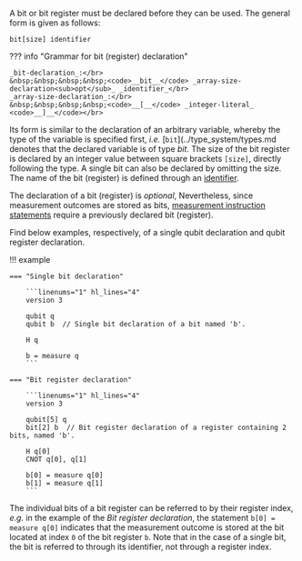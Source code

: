 A bit or bit register must be declared before they can be used.
The general form is given as follows:

`bit[size] identifier`

??? info "Grammar for bit (register) declaration"
    
    _bit-declaration_:</br>
    &nbsp;&nbsp;&nbsp;&nbsp;<code>__bit__</code> _array-size-declaration<sub>opt</sub>_ _identifier_</br>
    _array-size-declaration_:</br>
    &nbsp;&nbsp;&nbsp;&nbsp;<code>__[__</code> _integer-literal_ <code>__]__</code></br>

Its form is similar to the declaration of an arbitrary variable,
whereby the type of the variable is specified first, _i.e._ [`bit`](../type_system/types.md
denotes that the declared variable is of type _bit_.
The size of the bit register is declared by an integer value between square brackets `[size]`, directly following the type.
A single bit can also be declared by omitting the size.
The name of the bit (register) is defined through an [identifier](../tokens/identifiers.md). 

The declaration of a bit (register) is _optional_,
Nevertheless, since measurement outcomes are stored as bits,
[measurement instruction statements](../instructions/measure.md) require a previously declared bit (register).

Find below examples, respectively, of a single qubit declaration and qubit register declaration.

!!! example

    === "Single bit declaration"

        ```linenums="1" hl_lines="4"
        version 3

        qubit q
        qubit b  // Single bit declaration of a bit named 'b'.

        H q

        b = measure q
        ```
    
    === "Bit register declaration"

        ```linenums="1" hl_lines="4"
        version 3

        qubit[5] q
        bit[2] b  // Bit register declaration of a register containing 2 bits, named 'b'.

        H q[0]
        CNOT q[0], q[1]

        b[0] = measure q[0]
        b[1] = measure q[1]
        ```

The individual bits of a bit register can be referred to by their register index,
_e.g._ in the example of the _Bit register declaration_,
the statement `b[0] = measure q[0]` indicates that the measurement outcome is stored at the bit located at index `0` of the bit register `b`. 
Note that in the case of a single bit, the bit is referred to through its identifier, not through a register index.